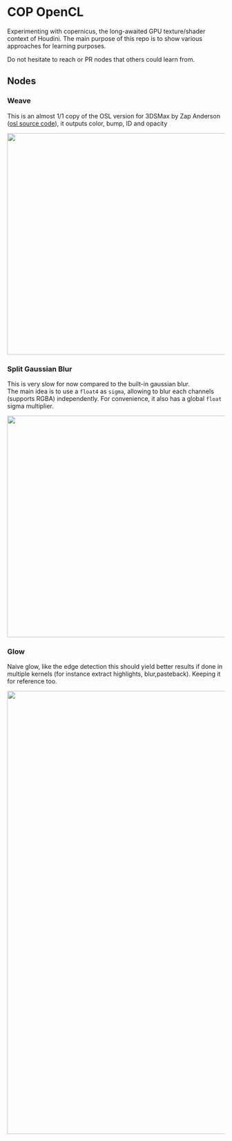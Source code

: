 # COP OpenCL

Experimenting with copernicus, the long-awaited GPU texture/shader context of Houdini.
The main purpose of this repo is to show various approaches for learning purposes. 

Do not hesitate to reach or PR nodes that others could learn from.

## Nodes

### Weave

This is an almost 1/1 copy of the OSL version for 3DSMax by Zap Anderson ([osl source code](https://github.com/ADN-DevTech/3dsMax-OSL-Shaders/blob/master/3ds%20Max%20Shipping%20Shaders/Weave.osl)),
it outputs color, bump, ID and opacity

<img src="https://github.com/user-attachments/assets/6f92cc24-b59d-4c5e-a635-8fcf73a11cbd" width=512/>

### Split Gaussian Blur

This is very slow for now compared to the built-in gaussian blur.  
The main idea is to use a `float4` as `sigma`, allowing to blur each channels (supports RGBA) independently.
For convenience, it also has a global `float` sigma multiplier.

<img src="https://github.com/user-attachments/assets/13139f4d-d28d-49c5-8d72-9b53faa39bc9" width=512/>

### Glow 

Naive glow, like the edge detection this should yield better results if done in multiple kernels (for instance extract highlights, blur,pasteback).
Keeping it for reference too.

<img src="https://github.com/user-attachments/assets/f93274e8-20d7-4da4-8039-29c22080a7c2" width=1024/>
